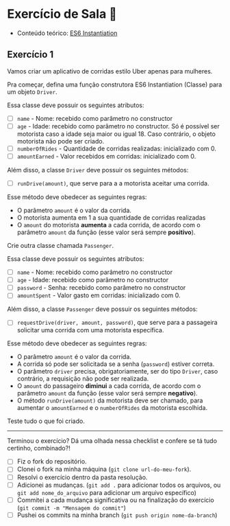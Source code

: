 # Exercício de Sala 🏫  

- Conteúdo teórico: 
[ES6 Instantiation](https://github.com/reprograma/on21-imersao-js-S6-Prototype-2#es6-instantiation)

## Exercício 1

Vamos criar um aplicativo de corridas estilo Uber apenas para mulheres.

Pra começar, defina uma função construtora ES6 Instantiation (Classe) para um objeto `Driver`.

Essa classe deve possuir os seguintes atributos:
- [ ] `name` - Nome: recebido como parâmetro no constructor
- [ ] `age` - Idade: recebido como parâmetro no constructor. Só é possível ser motorista caso a idade seja maior ou igual 18. Caso contrário, o objeto motorista não pode ser criado.
- [ ] `numberOfRides` - Quantidade de corridas realizadas: inicializado com 0.
- [ ] `amountEarned` - Valor recebidos em corridas: inicializado com 0.

Além disso, a classe `Driver` deve possuir os seguintes métodos:
- [ ] `runDrive(amount)`, que serve para a a motorista aceitar uma corrida.

Esse método deve obedecer as seguintes regras:
- O parâmetro `amount` é o valor da corrida.
- O motorista aumenta em 1 a sua quantidade de corridas realizadas
- O `amount` do motorista **aumenta** a cada corrida, de acordo com o parâmetro `amount` da função (esse valor será sempre **positivo**).

Crie outra classe chamada `Passenger`.

Essa classe deve possuir os seguintes atributos:
- [ ] `name` - Nome: recebido como parâmetro no constructor
- [ ] `age` - Idade: recebido como parâmetro no constructor
- [ ] `password` - Senha: recebido como parâmetro no constructor
- [ ] `amountSpent` - Valor gasto em corridas: inicializado com 0.

Além disso, a classe `Passenger` deve possuir os seguintes métodos:
- [ ] `requestDrive(driver, amount, password)`, que serve para a passageira solicitar uma corrida com uma motorista específica.

Esse método deve obedecer as seguintes regras:

- O parâmetro `amount` é o valor da corrida.
- A corrida só pode ser solicitada se a senha (`password`) estiver correta.
- O parâmetro `driver` precisa, obrigatoriamente, ser do tipo `Driver`, caso contrário, a requisição não pode ser realizada.
- O `amount` do passageiro **diminui** a cada corrida, de acordo com o parâmetro `amount` da função (esse valor será sempre **negativo**).
- O método `runDrive(amount)` da motorista deve ser chamado, para aumentar o `amountEarned` e o `numberOfRides` da motorista escolhida.

Teste tudo o que foi criado.

---

Terminou o exercício? Dá uma olhada nessa checklist e confere se tá tudo certinho, combinado?!

- [ ] Fiz o fork do repositório.
- [ ] Clonei o fork na minha máquina (`git clone url-do-meu-fork`).
- [ ] Resolvi o exercício dentro da pasta resolução.
- [ ] Adicionei as mudanças. (`git add .` para adicionar todos os arquivos, ou `git add nome_do_arquivo` para adicionar um arquivo específico)
- [ ] Commitei a cada mudança significativa ou na finalização do exercício (`git commit -m "Mensagem do commit"`)
- [ ] Pushei os commits na minha branch (`git push origin nome-da-branch`)
